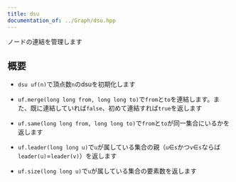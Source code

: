 ```yaml
---
title: dsu
documentation_of: ../Graph/dsu.hpp
---
```

ノードの連結を管理します

## 概要

* `dsu uf(n)`で頂点数`n`のdsuを初期化します

* `uf.merge(long long from, long long to)`で`from`と`to`を連結します。また、既に連結していれば`false`、初めて連結すれば`true`を返します

* `uf.same(long long from, long long to)`で`from`と`to`が同一集合にいるかを返します

* `uf.leader(long long u)`で`u`が属している集合の親（`u`∈`s`かつ`v`∈`s`ならば`leader(u)`=`leader(v)`）を返します

* `uf.size(long long u)`で`u`が属している集合の要素数を返します
